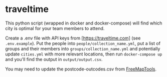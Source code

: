 # traveltime

This python script (wrapped in docker and docker-compose) will find which city is optimal for your team members to attend.

Create a .env file with API keys from [https://traveltime.com] (see `.env.example`). Put the people
into `people/collection_name.yml`, put a list of groups and their members into
`groups/collection_name.yml` and potentially update `cities.yml` with more relevant locations, then
run `docker-compose up` and you'll find the output in `output/output.csv`.

You may need to update the postcode-outcodes.csv from [FreeMapTools](https://www.freemaptools.com/download-uk-postcode-lat-lng.htm).
